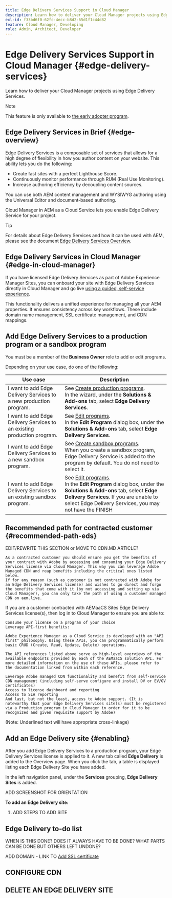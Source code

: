 ```yaml
---
title: Edge Delivery Services Support in Cloud Manager
description: Learn how to deliver your Cloud Manager projects using Edge Delivery Services.
exl-id: f33bd6f0-62fc-4ecc-b8d2-65d1f1c44d82
feature: Cloud Manager, Developing
role: Admin, Architect, Developer
---
```

# Edge Delivery Services Support in Cloud Manager {#edge-delivery-services}

Learn how to deliver your Cloud Manager projects using Edge Delivery Services.

>[!NOTE]
>
>This feature is only available to [the early adopter program](/help/implementing/cloud-manager/release-notes/current.md#early-adoption).

## Edge Delivery Services in Brief {#edge-overview}

Edge Delivery Services is a composable set of services that allows for a high degree of flexibility in how you author content on your website. This ability lets you do the following:

* Create fast sites with a perfect Lighthouse Score.
* Continuously monitor performance through RUM (Real Use Monitoring).
* Increase authoring efficiency by decoupling content sources.

You can use both AEM content management and WYSIWYG authoring using the Universal Editor and document-based authoring.

Cloud Manager in AEM as a Cloud Service lets you enable Edge Delivery Service for your project.

>[!TIP]
>
>For details about Edge Delivery Services and how it can be used with AEM, please see the document [Edge Delivery Services Overview](/help/edge/overview.md).

## Edge Delivery Services in Cloud Manager {#edge-in-cloud-manager}

If you have licensed Edge Delivery Services as part of Adobe Experience Manager Sites, you can onboard your site with Edge Delivery Services directly in Cloud Manager and go live [using a guided, self-service experience](/help/implementing/cloud-manager/managing-code/private-repositories.md).

This functionality delivers a unified experience for managing all your AEM properties. It ensures consistency across key workflows. These include domain name management, SSL certificate management, and CDN mappings.

## Add Edge Delivery Services to a production program or a sandbox program

You must be a member of the **Business Owner** role to add or edit programs.

Depending on your use case, do one of the following:

| Use case | Description |
| --- | --- |
| I want to add Edge Delivery Services to a new production program. | See [Create production programs](/help/implementing/cloud-manager/getting-access-to-aem-in-cloud/creating-production-programs.md).<br>In the wizard, under the **Solutions & Add-ons** tab, select **Edge Delivery Services**. |
| I want to add Edge Delivery Services to an existing production program. | See [Edit programs](/help/implementing/cloud-manager/getting-access-to-aem-in-cloud/editing-programs.md).<br>In the **Edit Program** dialog box, under the **Solutions & Add-ons** tab, select **Edge Delivery Services**. |
| I want to add Edge Delivery Services to a new sandbox program. | See [Create sandbox programs](/help/implementing/cloud-manager/getting-access-to-aem-in-cloud/creating-sandbox-programs.md).<br>When you create a sandbox program, Edge Delivery Service is added to the program by default. You do not need to select it. |
| I want to add Edge Delivery Services to an existing sandbox program. | See [Edit programs](/help/implementing/cloud-manager/getting-access-to-aem-in-cloud/editing-programs.md).<br>In the **Edit Program** dialog box, under the **Solutions & Add-ons** tab, select **Edge Delivery Services**. If you are unable to select Edge Delivery Services, you may not have the FINISH  |

## Recommended path for contracted customer {#recommended-path-eds}

EDIT/REWRITE THIS SECTION or MOVE TO CDN.MD ARTICLE?

    As a contracted customer you should ensure you get the benefits of your contract with Adobe by accessing and consuming your Edge Delivery Services license via Cloud Manager. This way you can leverage Adobe Managed CDN and reap benefits including the critical ones listed below.
    If for any reason (such as customer is not contracted with Adobe for an Edge Delivery Services license) and wishes to go direct and forgo the benefits that come with it (by not accessing and setting up via Cloud Manager), you can only take the path of using a customer managed CDN on aem.live.

If you are a customer contracted with AEMaaCS Sites Edge Delivery Services license(s), then log in to Cloud Manager to ensure you are able to:

    Consume your license on a program of your choice
    Leverage API-first benefits: 

    Adobe Experience Manager as a Cloud Service is developed with an "API first" philosophy. Using these APIs, you can programmatically perform basic CRUD (Create, Read, Update, Delete) operations.

    The API references listed above serve as high-level overviews of the available endpoints provided by each of the AEMaaCS solution API. For more detailed information on the use of these APIs, please refer to the documentation linked from within each reference.

    Leverage Adobe managed CDN functionality and benefit from self-service CDN management (including self-serve configure and install DV or EV/OV certificates)
    Access to license dashboard and reporting
    Access to SLA reporting
    And last, but not the least, access to Adobe support. (It is noteworthy that your Edge Delivery Services site(s) must be registered via a Production program in Cloud Manager in order for it to be recognized and given requisite support by Adobe)


(Note: Underlined text will have appropriate cross-linkage)

## Add an Edge Delivery site {#enabling}

After you add Edge Delivery Services to a production program, your Edge Delivery Services license is applied to it. A new tab called **Edge Delivery** is added to the Overview page. When you click the tab, a table is displayed listing each Edge Delivery Site you have added.

In the left navigation panel, under the **Services** grouping, **Edge Delivery Sites** is added.

ADD SCREENSHOT FOR ORIENTATION

**To add an Edge Delivery site:**

1. ADD STEPS TO ADD SITE




## Edge Delivery to-do list

WHEN IS THIS DONE?
DOES IT ALWAYS HAVE TO BE DONE? 
WHAT PARTS CAN BE DONE BUT OTHERS LEFT UNDONE?

ADD DOMAIN - LINK TO [Add SSL certificate](/help/implementing/cloud-manager/managing-ssl-certifications/add-ssl-certificate.md)




## CONFIGURE CDN





## DELETE AN EDGE DELIVERY SITE








<!--
Edge Delivery Services can be enabled when adding a new program.

![Add production program with Edge Delivery Services](assets/add-production-program-with-edge.png)

For more information about adding programs, see the following:

* [Create Production programs](/help/implementing/cloud-manager/getting-access-to-aem-in-cloud/creating-production-programs.md)
* [Create Sandbox programs](/help/implementing/cloud-manager/getting-access-to-aem-in-cloud/creating-sandbox-programs.md) -->
